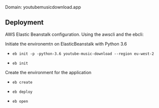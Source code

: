 Domain: youtubemusicdownload.app

## Deployment


AWS Elastic Beanstalk configuration. Using the awscli and the ebcli:

Initiate the environemtn on ElasticBeanstalk with Python 3.6
- `eb init -p -python-3.6 youtube-music-download --region eu-west-2`

- `eb init`

Create the environment for the application
- `eb create`

- `eb deploy`

- `eb open`